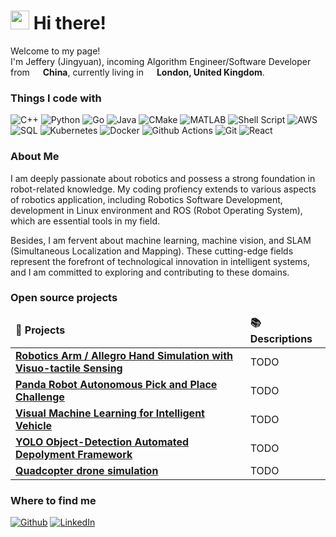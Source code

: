 <h1><img src="https://emojis.slackmojis.com/emojis/images/1531849430/4246/blob-sunglasses.gif?1531849430" width="30"/> Hi there! </h1>


<p>Welcome to my page! </br> I'm Jeffery (Jingyuan), incoming Algorithm Engineer/Software Developer from   <img src="https://cdn-icons-png.flaticon.com/512/197/197375.png" width="13"/>  <b>China</b>, currently living in <img src="https://cdn-icons-png.flaticon.com/512/197/197374.png" width="13"/> <b>London, United Kingdom</b>. </p>
<h3>Things I code with</h3>
<p>
  <img alt="C++" src="https://img.shields.io/badge/-C++-00599C?style=flat-square&logo=cplusplus&logoColor=white" />
  <img alt="Python" src="https://img.shields.io/badge/-Python-3776AB?style=flat-square&logo=python&logoColor=white" />
  <img alt="Go" src="https://img.shields.io/badge/-Go-00ADD8?style=flat-square&logo=go&logoColor=white" />
  <img alt="Java" src="https://img.shields.io/badge/-Java-007396?style=flat-square&logo=java&logoColor=white" />
  <img alt="CMake" src="https://img.shields.io/badge/-CMake-064F8C?style=flat-square&logo=cmake&logoColor=white" />
  <img alt="MATLAB" src="https://img.shields.io/badge/-MATLAB-0076A8?style=flat-square&logo=matlab&logoColor=white" />
  <img alt="Shell Script" src="https://img.shields.io/badge/-Shell_Script-4EAA25?style=flat-square&logo=gnu-bash&logoColor=white" />
  <img alt="AWS" src="https://img.shields.io/badge/-AWS-232F3E?style=flat-square&logo=amazon-aws&logoColor=white" />
  <img alt="SQL" src="https://img.shields.io/badge/-SQL-4479A1?style=flat-square&logo=sqlite&logoColor=white" />
  <img alt="Kubernetes" src="https://img.shields.io/badge/-Kubernetes-326CE5?style=flat-square&logo=kubernetes&logoColor=white" />
  <img alt="Docker" src="https://img.shields.io/badge/-Docker-46a2f1?style=flat-square&logo=docker&logoColor=white" />
  <img alt="Github Actions" src="https://img.shields.io/badge/-Github_Actions-2088FF?style=flat-square&logo=github-actions&logoColor=white" />
  <img alt="Git" src="https://img.shields.io/badge/-Git-F05032?style=flat-square&logo=git&logoColor=white" />
  <img alt="React" src="https://img.shields.io/badge/-React-45b8d8?style=flat-square&logo=react&logoColor=white" />
</p>

<h3>About Me</h3>
<p>
  I am deeply passionate about robotics and possess a strong foundation in robot-related knowledge. My coding profiency extends to various aspects of robotics application, including Robotics Software Development, development in Linux environment and ROS (Robot Operating System), which are essential tools in my field.
</p>
<p>
  Besides, I am fervent about  machine learning, machine vision, and SLAM (Simultaneous Localization and Mapping). These cutting-edge fields represent the forefront of technological innovation in intelligent systems, and I am committed to exploring and contributing to these domains.
</p>


<h3>Open source projects</h3>
<table>
  <thead>
    <tr>
      <td><b>🎁 Projects</b></td>
      <td><b>📚 Descriptions</b></td>
    </tr>
  </thead>
  <tbody>
    <tr>
      <td><a href="https://github.com/Jeff-YW/SML_ROS"><b>Robotics Arm / Allegro Hand Simulation with Visuo-tactile Sensing </b></a></td>
      <td>TODO</td>
    </tr>
    <tr>
      <td><a href="https://github.com/Jeff-YW/Panda_arm_sensing_and_manipulation"><b>Panda Robot Autonomous Pick and Place Challenge</b></a></td>
      <td>TODO</td>
    </tr>
    <tr>
      <td><a href="https://github.com/Jeff-YW/machine-learning-and-vision-for-driving-behaviour"><b>Visual Machine Learning for Intelligent Vehicle</b></a></td>
      <td>TODO</td>
    </tr>
    <tr>
      <td><a href="https://github.com/Jeff-YW/YOLO-automation"><b>YOLO Object-Detection Automated Depolyment Framework</b></a></td>
      <td>TODO</td>
    </tr>
    <tr>
      <td><a href="https://github.com/Jeff-YW/MATLAB_Drone_Simulation"><b>Quadcopter drone simulation</b></a></td>
      <td>TODO</td>
    </tr>
  </tbody>
</table>

<h3>Where to find me</h3>
<p><a href="https://github.com/Jeff-YW" target="_blank"><img alt="Github" src="https://img.shields.io/badge/GitHub-%2312100E.svg?&style=for-the-badge&logo=Github&logoColor=white" /></a> <a href="https://www.linkedin.com/in/jingyuan-jeffery-wei-2806281b6/" target="_blank"><img alt="LinkedIn" src="https://img.shields.io/badge/linkedin-%230077B5.svg?&style=for-the-badge&logo=linkedin&logoColor=white" /></a> 
</p>



<!--### Hi there 👋-->

<!--
**Jeff-YW/Jeff-YW** is a ✨ _special_ ✨ repository because its `README.md` (this file) appears on your GitHub profile.

Here are some ideas to get you started:

- 🔭 I’m currently working on ...
- 🌱 I’m currently learning ...
- 👯 I’m looking to collaborate on ...
- 🤔 I’m looking for help with ...
- 💬 Ask me about ...
- 📫 How to reach me: ...
- 😄 Pronouns: ...
- ⚡ Fun fact: ...
-->
